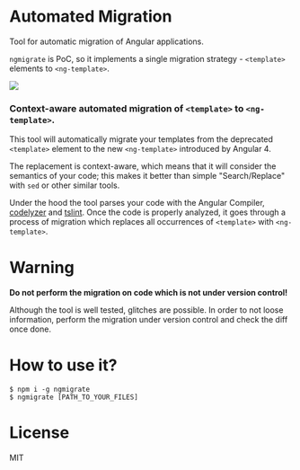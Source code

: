 # Automated Migration

Tool for automatic migration of Angular applications.

`ngmigrate` is PoC, so it implements a single migration strategy - `<template>` elements to `<ng-template>`.

![](./resources/migrate.gif)

### Context-aware automated migration of `<template>` to `<ng-template>`.

This tool will automatically migrate your templates from the deprecated `<template>` element to the new `<ng-template>` introduced by Angular 4.

The replacement is context-aware, which means that it will consider the semantics of your code; this makes it better than simple "Search/Replace" with `sed` or other similar tools.

Under the hood the tool parses your code with the Angular Compiler, [codelyzer](https://github.com/mgechev/codelyzer) and [tslint](https://github.com/palantir/tslint). Once the code is properly analyzed, it goes through a process of migration which replaces all occurrences of `<template>` with `<ng-template>`.

# Warning

**Do not perform the migration on code which is not under version control!**

Although the tool is well tested, glitches are possible. In order to not loose information, perform the migration under version control and check the diff once done.

# How to use it?

```
$ npm i -g ngmigrate
$ ngmigrate [PATH_TO_YOUR_FILES]
```

# License

MIT

